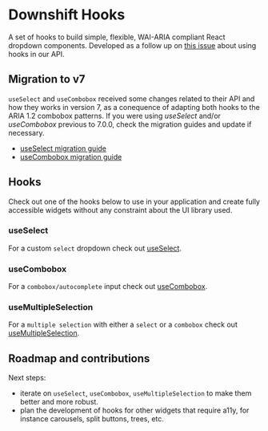 # Downshift Hooks

A set of hooks to build simple, flexible, WAI-ARIA compliant React dropdown
components. Developed as a follow up on [this issue][hooks-issue] about using
hooks in our API.

## Migration to v7

`useSelect` and `useCombobox` received some changes related to their API and how
they works in version 7, as a conequence of adapting both hooks to the ARIA 1.2
combobox patterns. If you were using _useSelect_ and/or _useCombobox_ previous
to 7.0.0, check the migration guides and update if necessary.

- [useSelect migration guide][select-migration]
- [useCombobox migration guide][combobox-migration]

## Hooks

Check out one of the hooks below to use in your application and create fully
accessible widgets without any constraint about the UI library used.

### useSelect

For a custom `select` dropdown check out [useSelect][select-readme].

### useCombobox

For a `combobox/autocomplete` input check out [useCombobox][combobox-readme].

### useMultipleSelection

For a `multiple selection` with either a `select` or a `combobox` check out
[useMultipleSelection][multiple-selection-readme].

## Roadmap and contributions

Next steps:

- iterate on `useSelect`, `useCombobox`, `useMultipleSelection` to make them
  better and more robust.
- plan the development of hooks for other widgets that require a11y, for
  instance carousels, split buttons, trees, etc.

[hooks-issue]: https://github.com/downshift-js/downshift/issues/683
[select-readme]:
  https://github.com/downshift-js/downshift/tree/master/src/hooks/useSelect
[combobox-readme]:
  https://github.com/downshift-js/downshift/tree/master/src/hooks/useCombobox
[multiple-selection-readme]:
  https://github.com/downshift-js/downshift/tree/master/src/hooks/useMultipleSelection
[select-migration]:
  https://github.com/downshift-js/downshift/tree/master/src/hooks/useSelect/MIGRATION_V7.md
[combobox-migration]:
  https://github.com/downshift-js/downshift/tree/master/src/hooks/useCombobox/MIGRATION_V7.md
<!-- START doctoc generated TOC please keep comment here to allow auto update -->
<!-- DON'T EDIT THIS SECTION, INSTEAD RE-RUN doctoc TO UPDATE -->
<!-- END doctoc generated TOC please keep comment here to allow auto update -->
